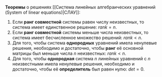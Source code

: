 **Теоремы** о решениях [[Система линейных алгебраических уравнений (System of linear equations)|СЛАУ]]:
1. Если **ранг совместной** системы равен числу неизвестных, то система имеет единственное решение: $rank=n$.
2. Если **ранг совместной** системы меньше числа неизвестных, то система имеет бесчисленное множество решений: $rank < n$.
3. Для того, чтобы система **однородных** уравнений имела ненулевые решения, необходимо и достаточно, чтобы **ранг** её основной матрицы был меньше числа $n$ неизвестных: $rank < n$.
4. Для того, чтобы **однородная** система $n$ линейных уравнений с $n$ неизвестными имела ненулевые решения, необходимо и достаточно, чтобы её **определитель** был равен нулю: $det=0$.
